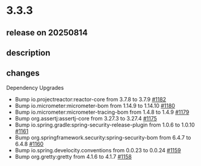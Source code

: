 # 3.3.3

## release on 20250814
## description
## changes
Dependency Upgrades

* Bump io.projectreactor:reactor-core from 3.7.8 to 3.7.9 <a href="https://github.com/spring-projects/spring-ldap/pull/1182" data-hovercard-type="pull_request" data-hovercard-url="/spring-projects/spring-ldap/pull/1182/hovercard">#1182</a>
* Bump io.micrometer:micrometer-bom from 1.14.9 to 1.14.10 <a href="https://github.com/spring-projects/spring-ldap/pull/1180" data-hovercard-type="pull_request" data-hovercard-url="/spring-projects/spring-ldap/pull/1180/hovercard">#1180</a>
* Bump io.micrometer:micrometer-tracing-bom from 1.4.8 to 1.4.9 <a href="https://github.com/spring-projects/spring-ldap/pull/1179" data-hovercard-type="pull_request" data-hovercard-url="/spring-projects/spring-ldap/pull/1179/hovercard">#1179</a>
* Bump org.assertj:assertj-core from 3.27.3 to 3.27.4 <a href="https://github.com/spring-projects/spring-ldap/pull/1175" data-hovercard-type="pull_request" data-hovercard-url="/spring-projects/spring-ldap/pull/1175/hovercard">#1175</a>
* Bump io.spring.gradle:spring-security-release-plugin from 1.0.6 to 1.0.10 <a href="https://github.com/spring-projects/spring-ldap/pull/1161" data-hovercard-type="pull_request" data-hovercard-url="/spring-projects/spring-ldap/pull/1161/hovercard">#1161</a>
* Bump org.springframework.security:spring-security-bom from 6.4.7 to 6.4.8 <a href="https://github.com/spring-projects/spring-ldap/pull/1160" data-hovercard-type="pull_request" data-hovercard-url="/spring-projects/spring-ldap/pull/1160/hovercard">#1160</a>
* Bump io.spring.develocity.conventions from 0.0.23 to 0.0.24 <a href="https://github.com/spring-projects/spring-ldap/pull/1159" data-hovercard-type="pull_request" data-hovercard-url="/spring-projects/spring-ldap/pull/1159/hovercard">#1159</a>
* Bump org.gretty:gretty from 4.1.6 to 4.1.7 <a href="https://github.com/spring-projects/spring-ldap/pull/1158" data-hovercard-type="pull_request" data-hovercard-url="/spring-projects/spring-ldap/pull/1158/hovercard">#1158</a>

